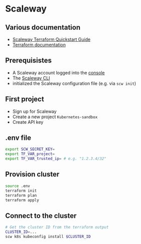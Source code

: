 # Scaleway

## Various documentation

- [Scaleway Terraform Quickstart Guide](http://scaleway.com/en/docs/terraform/quickstart/)
- [Terraform documentation](https://registry.terraform.io/providers/scaleway/scaleway/2.0.0-rc.2/docs/resources/k8s_cluster)

## Prerequisistes

- A Scaleway account logged into the [console](https://console.scaleway.com/)
- The [Scaleway CLI](https://www.scaleway.com/en/docs/scaleway-cli/quickstart/)
- initialized the Scaleway configuration file (e.g. via `scw init`)

## First project

- Sign up for Scaleway
- Create a new project `Kubernetes-sandbox`
- Create API key

## .env file

```bash
export SCW_SECRET_KEY=
export TF_VAR_project=
export TF_VAR_trusted_ip= # e.g. "1.2.3.4/32"
```

## Provision cluster

```bash
source .env
terraform init
terraform plan
terraform apply
```

## Connect to the cluster

```bash
# Get the cluster ID from the terraform output
CLUSTER_ID=...
scw k8s kubeconfig install $CLUSTER_ID
```
